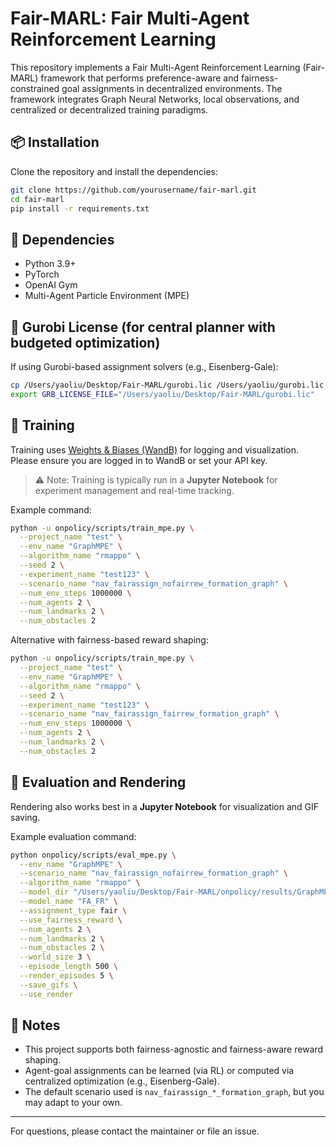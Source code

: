 # Fair-MARL: Fair Multi-Agent Reinforcement Learning

This repository implements a Fair Multi-Agent Reinforcement Learning (Fair-MARL) framework that performs preference-aware and fairness-constrained goal assignments in decentralized environments. The framework integrates Graph Neural Networks, local observations, and centralized or decentralized training paradigms.

## 📦 Installation

Clone the repository and install the dependencies:

```bash
git clone https://github.com/yourusername/fair-marl.git
cd fair-marl
pip install -r requirements.txt
```

## 🧬 Dependencies

- Python 3.9+
- PyTorch
- OpenAI Gym
- Multi-Agent Particle Environment (MPE)

## 🔐 Gurobi License (for central planner with budgeted optimization)

If using Gurobi-based assignment solvers (e.g., Eisenberg-Gale):

```bash
cp /Users/yaoliu/Desktop/Fair-MARL/gurobi.lic /Users/yaoliu/gurobi.lic
export GRB_LICENSE_FILE="/Users/yaoliu/Desktop/Fair-MARL/gurobi.lic"
```

## 🚀 Training

Training uses [Weights & Biases (WandB)](https://wandb.ai/) for logging and visualization. Please ensure you are logged in to WandB or set your API key.

> ⚠️ Note: Training is typically run in a **Jupyter Notebook** for experiment management and real-time tracking.

Example command:

```bash
python -u onpolicy/scripts/train_mpe.py \
  --project_name "test" \
  --env_name "GraphMPE" \
  --algorithm_name "rmappo" \
  --seed 2 \
  --experiment_name "test123" \
  --scenario_name "nav_fairassign_nofairrew_formation_graph" \
  --num_env_steps 1000000 \
  --num_agents 2 \
  --num_landmarks 2 \
  --num_obstacles 2
```

Alternative with fairness-based reward shaping:

```bash
python -u onpolicy/scripts/train_mpe.py \
  --project_name "test" \
  --env_name "GraphMPE" \
  --algorithm_name "rmappo" \
  --seed 2 \
  --experiment_name "test123" \
  --scenario_name "nav_fairassign_fairrew_formation_graph" \
  --num_env_steps 1000000 \
  --num_agents 2 \
  --num_landmarks 2 \
  --num_obstacles 2
```

## 🎥 Evaluation and Rendering

Rendering also works best in a **Jupyter Notebook** for visualization and GIF saving.

Example evaluation command:

```bash
python onpolicy/scripts/eval_mpe.py \
  --env_name "GraphMPE" \
  --scenario_name "nav_fairassign_nofairrew_formation_graph" \
  --algorithm_name "rmappo" \
  --model_dir "/Users/yaoliu/Desktop/Fair-MARL/onpolicy/results/GraphMPE/nav_fairassign_nofairrew_formation_graph/rmappo/test123/wandb/run-20250725_001808-2ur8kb5w/files" \
  --model_name "FA_FR" \
  --assignment_type fair \
  --use_fairness_reward \
  --num_agents 2 \
  --num_landmarks 2 \
  --num_obstacles 2 \
  --world_size 3 \
  --episode_length 500 \
  --render_episodes 5 \
  --save_gifs \
  --use_render
```

## 📜 Notes

- This project supports both fairness-agnostic and fairness-aware reward shaping.
- Agent-goal assignments can be learned (via RL) or computed via centralized optimization (e.g., Eisenberg-Gale).
- The default scenario used is `nav_fairassign_*_formation_graph`, but you may adapt to your own.

---

For questions, please contact the maintainer or file an issue.

